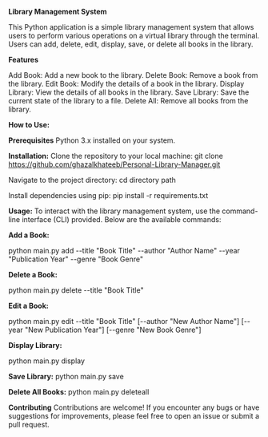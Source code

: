 **Library Management System**

This Python application is a simple library management system that allows users to perform various operations on a virtual library through the terminal. Users can add, delete, edit, display, save, or delete all books in the library.

**Features**

Add Book: Add a new book to the library.
Delete Book: Remove a book from the library.
Edit Book: Modify the details of a book in the library.
Display Library: View the details of all books in the library.
Save Library: Save the current state of the library to a file.
Delete All: Remove all books from the library.

**How to Use:**

**Prerequisites**
Python 3.x installed on your system.

**Installation:**
Clone the repository to your local machine:
git clone https://github.com/ghazalkhateeb/Personal-Library-Manager.git

Navigate to the project directory:
cd directory path

Install dependencies using pip:
pip install -r requirements.txt


**Usage:**
To interact with the library management system, use the command-line interface (CLI) provided. Below are the available commands:

**Add a Book:**

python main.py add --title "Book Title" --author "Author Name" --year "Publication Year" --genre "Book Genre"

**Delete a Book:**

python main.py delete --title "Book Title"

**Edit a Book:**

python main.py edit --title "Book Title" [--author "New Author Name"] [--year "New Publication Year"] [--genre "New Book Genre"]

**Display Library:**

python main.py display

**Save Library:**
python main.py save

**Delete All Books:**
python main.py deleteall

**Contributing**
Contributions are welcome! If you encounter any bugs or have suggestions for improvements, please feel free to open an issue or submit a pull request.




